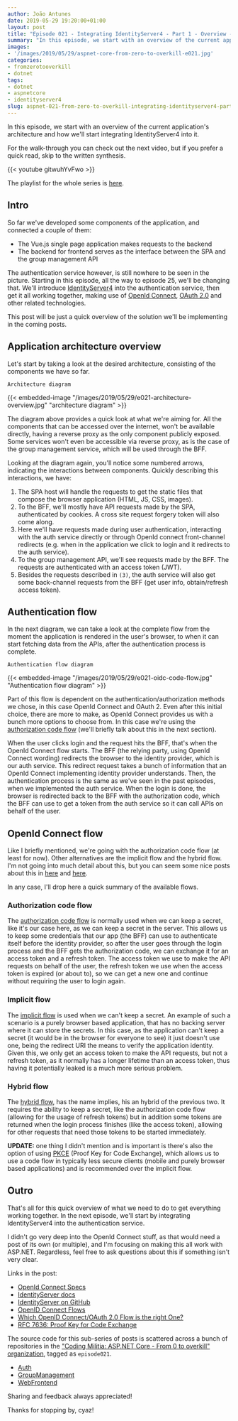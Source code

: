 ```yaml
---
author: João Antunes
date: 2019-05-29 19:20:00+01:00
layout: post
title: "Episode 021 - Integrating IdentityServer4 - Part 1 - Overview - ASP.NET Core: From 0 to overkill"
summary: "In this episode, we start with an overview of the current application's architecture and how we'll start integrating IdentityServer4 into it."
images:
- '/images/2019/05/29/aspnet-core-from-zero-to-overkill-e021.jpg'
categories:
- fromzerotooverkill
- dotnet
tags:
- dotnet
- aspnetcore
- identityserver4
slug: aspnet-021-from-zero-to-overkill-integrating-identityserver4-part1-overview
---
```


In this episode, we start with an overview of the current application's architecture and how we'll start integrating IdentityServer4 into it.

For the walk-through you can check out the next video, but if you prefer a quick read, skip to the written synthesis.

{{< youtube gitwuhYvFwo >}}

The playlist for the whole series is [here](https://www.youtube.com/playlist?list=PLN0oN9Azm_MMAjk3nhRnmHdr1l0160Dhs).
<br />

## Intro
So far we've developed some components of the application, and connected a couple of them:
- The Vue.js single page application makes requests to the backend
- The backend for frontend serves as the interface between the SPA and the group management API

The authentication service however, is still nowhere to be seen in the picture. Starting in this episode, all the way to episode 25, we'll be changing that. We'll introduce [IdentityServer4](https://github.com/IdentityServer/IdentityServer4) into the authentication service, then get it all working together, making use of [OpenId Connect](https://openid.net/connect/), [OAuth 2.0](https://oauth.net/2/) and other related technologies.

This post will be just a quick overview of the solution we'll be implementing in the coming posts.

## Application architecture overview
Let's start by taking a look at the desired architecture, consisting of the components we have so far.

`Architecture diagram`

{{< embedded-image "/images/2019/05/29/e021-architecture-overview.jpg" "architecture diagram" >}}

The diagram above provides a quick look at what we're aiming for. All the components that can be accessed over the internet, won't be available directly, having a reverse proxy as the only component publicly exposed. Some services won't even be accessible via reverse proxy, as is the case of the group management service, which will be used through the BFF.

Looking at the diagram again, you'll notice some numbered arrows, indicating the interactions between components. Quickly describing this interactions, we have:

1. The SPA host will handle the requests to get the static files that compose the browser application (HTML, JS, CSS, images).
2. To the BFF, we'll mostly have API requests made by the SPA, authenticated by cookies. A cross site request forgery token will also come along.
3. Here we'll have requests made during user authentication, interacting with the auth service directly or through OpenId connect front-channel redirects (e.g. when in the application we click to login and it redirects to the auth service).
4. To the group management API, we'll see requests made by the BFF. The requests are authenticated with an access token (JWT).
5. Besides the requests described in `(3)`, the auth service will also get some back-channel requests from the BFF (get user info, obtain/refresh access token).			

## Authentication flow
In the next diagram, we can take a look at the complete flow from the moment the application is rendered in the user's browser, to when it can start fetching data from the APIs, after the authentication process is complete.

`Authentication flow diagram`

{{< embedded-image "/images/2019/05/29/e021-oidc-code-flow.jpg" "Authentication flow diagram" >}}

Part of this flow is dependent on the authentication/authorization methods we chose, in this case OpenId Connect and OAuth 2. Even after this initial choice, there are more to make, as OpenId Connect provides us with a bunch more options to choose from. In this case we're using the [authorization code flow](https://openid.net/specs/openid-connect-core-1_0.html#CodeFlowAuth) (we'll briefly talk about this in the next section).

When the user clicks login and the request hits the BFF, that's when the OpenId Connect flow starts. The BFF (the relying party, using OpenId Connect wording) redirects the browser to the identity provider, which is our auth service. This redirect request takes a bunch of information that an OpenId Connect implementing identity provider understands. Then, the authentication process is the same as we've seen in the past episodes, when we implemented the auth service. When the login is done, the browser is redirected back to the BFF with the authorization code, which the BFF can use to get a token from the auth service so it can call APIs on behalf of the user.

## OpenId Connect flow
Like I briefly mentioned, we're going with the authorization code flow (at least for now). Other alternatives are the implicit flow and the hybrid flow. I'm not going into much detail about this, but you can seem some nice posts about this in [here](https://www.scottbrady91.com/OpenID-Connect/OpenID-Connect-Flows) and [here](https://leastprivilege.com/2016/01/17/which-openid-connectoauth-2-o-flow-is-the-right-one/).

In any case, I'll drop here a quick summary of the available flows.

### Authorization code flow
The [authorization code flow](https://openid.net/specs/openid-connect-core-1_0.html#CodeFlowAuth) is normally used when we can keep a secret, like it's our case here, as we can keep a secret in the server. This allows us to keep some credentials that our app (the BFF) can use to authenticate itself before the identity provider, so after the user goes through the login process and the BFF gets the authorization code, we can exchange it for an access token and a refresh token. The access token we use to make the API requests on behalf of the user, the refresh token we use when the access token is expired (or about to), so we can get a new one and continue without requiring the user to login again.

### Implicit flow
The [implicit flow](https://openid.net/specs/openid-connect-core-1_0.html#ImplicitFlowAuth) is used when we can't keep a secret. An example of such a scenario is a purely browser based application, that has no backing server where it can store the secrets. In this case, as the application can't keep a secret (it would be in the browser for everyone to see) it just doesn't use one, being the redirect URI the means to verify the application identity. Given this, we only get an access token to make the API requests, but not a refresh token, as it normally has a longer lifetime than an access token, thus having it potentially leaked is a much more serious problem.

### Hybrid flow
The [hybrid flow](https://openid.net/specs/openid-connect-core-1_0.html#HybridFlowAuth), has the name implies, his an hybrid of the previous two. It requires the ability to keep a secret, like the authorization code flow (allowing for the usage of refresh tokens) but in addition some tokens are returned when the login process finishes (like the access token), allowing for other requests that need those tokens to be started immediately.

**UPDATE:** one thing I didn't mention and is important is there's also the option of using [PKCE](https://oauth.net/2/pkce/) (Proof Key for Code Exchange), which allows us to use a code flow in typically less secure clients (mobile and purely browser based applications) and is recommended over the implicit flow.

## Outro
That's all for this quick overview of what we need to do to get everything working together. In the next episode, we'll start by integrating IdentityServer4 into the authentication service.

I didn't go very deep into the OpenId Connect stuff, as that would need a post of its own (or multiple), and I'm focusing on making this all work with ASP.NET. Regardless, feel free to ask questions about this if something isn't very clear.

Links in the post:
- [OpenId Connect Specs](https://openid.net/developers/specs/)
- [IdentityServer docs](http://docs.identityserver.io)
- [IdentityServer on GitHub](https://github.com/IdentityServer)
- [OpenID Connect Flows](https://www.scottbrady91.com/OpenID-Connect/OpenID-Connect-Flows)
- [Which OpenID Connect/OAuth 2.0 Flow is the right One?](https://leastprivilege.com/2016/01/17/which-openid-connectoauth-2-o-flow-is-the-right-one/)
- [RFC 7636: Proof Key for Code Exchange](https://oauth.net/2/pkce/)


The source code for this sub-series of posts is scattered across a bunch of repositories in the ["Coding Militia: ASP.NET Core - From 0 to overkill" organization](https://github.com/AspNetCoreFromZeroToOverkill), tagged as `episode021`.
- [Auth](https://github.com/AspNetCoreFromZeroToOverkill/Auth/tree/episode021)
- [GroupManagement](https://github.com/AspNetCoreFromZeroToOverkill/GroupManagement/tree/episode021)
- [WebFrontend](https://github.com/AspNetCoreFromZeroToOverkill/WebFrontend/tree/episode021)

Sharing and feedback always appreciated!

Thanks for stopping by, cyaz!